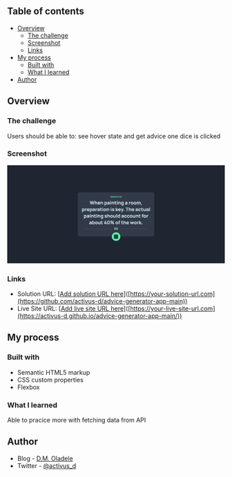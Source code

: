 ## Table of contents

- [Overview](#overview)
  - [The challenge](#the-challenge)
  - [Screenshot](#screenshot)
  - [Links](#links)
- [My process](#my-process)
  - [Built with](#built-with)
  - [What I learned](#what-i-learned)
- [Author](#author)


## Overview

### The challenge
Users should be able to: see hover state and get advice one dice is clicked

### Screenshot
![](images/screencapture.png)


### Links
- Solution URL: [[Add solution URL here](https://github.com/activus-d/advice-generator-app-main)]([https://your-solution-url.com](https://github.com/activus-d/advice-generator-app-main))
- Live Site URL: [[Add live site URL here](https://activus-d.github.io/advice-generator-app-main/)]([https://your-live-site-url.com](https://activus-d.github.io/advice-generator-app-main/))

## My process

### Built with
- Semantic HTML5 markup
- CSS custom properties
- Flexbox

### What I learned
Able to pracice more with fetching data from API

## Author

- Blog - [D.M. Oladele](https://activuscode.hashnode.dev/)
- Twitter - [@activus_d](https://twitter.com/activus_d)

